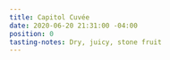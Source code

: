 ```yaml
---
title: Capitol Cuvée
date: 2020-06-20 21:31:00 -04:00
position: 0
tasting-notes: Dry, juicy, stone fruit
---
```


